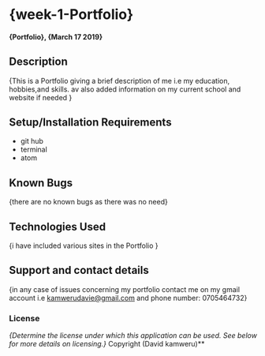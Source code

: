 # {week-1-Portfolio}
#### {Portfolio}, {March 17 2019}
####
## Description
{This is a Portfolio giving a brief description  of me i.e my education, hobbies,and skills. av also added information on my current school and website if needed }
## Setup/Installation Requirements
* git hub
* terminal
* atom

## Known Bugs
{there are no known bugs as there was no need}
## Technologies Used
{i have included various sites in the Portfolio  }
## Support and contact details
{in any case of issues concerning my portfolio contact me on my gmail account i.e kamwerudavie@gmail.com  and phone number: 0705464732}
### License
*{Determine the license under which this application can be used.  See below for more details on licensing.}*
Copyright (David kamweru)**
